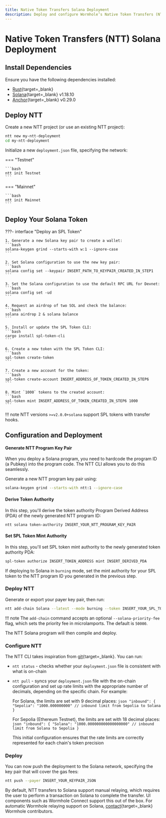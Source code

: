 ```yaml
---
title: Native Token Transfers Solana Deployment
description: Deploy and configure Wormhole’s Native Token Transfers (NTT) for Solana, including setup, token compatibility, mint/burn modes, and CLI usage.
---
```


# Native Token Transfers (NTT) Solana Deployment

## Install Dependencies

Ensure you have the following dependencies installed:

-  [Rust](https://www.rust-lang.org/tools/install){target=\_blank} 
-  [Solana](https://docs.solanalabs.com/cli/install){target=\_blank} v1.18.10
-  [Anchor](https://www.anchor-lang.com/docs/installation){target=\_blank} v0.29.0

## Deploy NTT

Create a new NTT project (or use an existing NTT project):

```bash
ntt new my-ntt-deployment
cd my-ntt-deployment
```

Initialize a new `deployment.json` file, specifying the network:

=== "Testnet"

    ```bash
	ntt init Testnet
    ```

=== "Mainnet"

    ```bash
	ntt init Mainnet
    ```

## Deploy Your Solana Token

???- interface "Deploy an SPL Token"

    1. Generate a new Solana key pair to create a wallet:
    ```bash
    solana-keygen grind --starts-with w:1 --ignore-case
    ```

    2. Set Solana configuration to use the new key pair:
    ```bash
    solana config set --keypair INSERT_PATH_TO_KEYPAIR_CREATED_IN_STEP1
    ```

    3. Set the Solana configuration to use the default RPC URL for Devnet:
    ```bash
    solana config set -ud
    ```

    4. Request an airdrop of two SOL and check the balance:
    ```bash
    solana airdrop 2 & solana balance
    ```

    5. Install or update the SPL Token CLI:
    ```bash
    cargo install spl-token-cli
    ```

    6. Create a new token with the SPL Token CLI:
    ```bash
    spl-token create-token
    ```

    7. Create a new account for the token:
    ```bash
    spl-token create-account INSERT_ADDRESS_OF_TOKEN_CREATED_IN_STEP6
    ```

    8. Mint `1000` tokens to the created account:
    ```bash
    spl-token mint INSERT_ADDRESS_OF_TOKEN_CREATED_IN_STEP6 1000
    ```



!!! note
    NTT versions `>=v2.0.0+solana` support SPL tokens with transfer hooks.

## Configuration and Deployment

#### Generate NTT Program Key Pair

When you deploy a Solana program, you need to hardcode the program ID (a Pubkey) into the program code. The NTT CLI allows you to do this seamlessly.

Generate a new NTT program key pair using:

```bash
solana-keygen grind --starts-with ntt:1 --ignore-case
```

#### Derive Token Authority

In this step, you'll derive the token authority Program Derived Address (PDA) of the newly generated NTT program ID:

```bash
ntt solana token-authority INSERT_YOUR_NTT_PROGRAM_KEY_PAIR
```

#### Set SPL Token Mint Authority

In this step, you'll set SPL token mint authority to the newly generated token authority PDA:

```bash
spl-token authorize INSERT_TOKEN_ADDRESS mint INSERT_DERIVED_PDA
```

If deploying to Solana in `burning` mode, set the mint authority for your SPL token to the NTT program ID you generated in the previous step.

### Deploy NTT

Generate or export your payer key pair, then run:

```bash
ntt add-chain Solana --latest --mode burning --token INSERT_YOUR_SPL_TOKEN --payer INSERT_YOUR_KEYPAIR_JSON --program-key INSERT_YOUR_NTT_PROGRAM_KEYPAIR_JSON
```

!!! note
    The `add-chain` command accepts an optional `--solana-priority-fee` flag, which sets the priority fee in microlamports. The default is `50000`.

The NTT Solana program will then compile and deploy.

### Configure NTT

The NTT CLI takes inspiration from [git](https://git-scm.com/){target=\_blank}. You can run:

- `ntt status` - checks whether your `deployment.json` file is consistent with what is on-chain
- `ntt pull` - syncs your `deployment.json` file with the on-chain configuration and set up rate limits with the appropriate number of decimals, depending on the specific chain. For example:

    For Solana, the limits are set with 9 decimal places:
      ```json
      "inbound": {
          "Sepolia": "1000.000000000" // inbound limit from Sepolia to Solana
      }
      ```

    For Sepolia (Ethereum Testnet), the limits are set with 18 decimal places:
      ```json
      "inbound": {
          "Solana": "1000.000000000000000000" // inbound limit from Solana to Sepolia
      }
      ```

    This initial configuration ensures that the rate limits are correctly represented for each chain's token precision

### Deploy

You can now push the deployment to the Solana network, specifying the key pair that will cover the gas fees:

```bash
ntt push --payer INSERT_YOUR_KEYPAIR_JSON
```

By default, NTT transfers to Solana support manual relaying, which requires the user to perform a transaction on Solana to complete the transfer. UI components such as Wormhole Connect support this out of the box. For automatic Wormhole relaying support on Solana, [contact](https://forms.clickup.com/45049775/f/1aytxf-10244/JKYWRUQ70AUI99F32Q){target=\_blank} Wormhole contributors.
